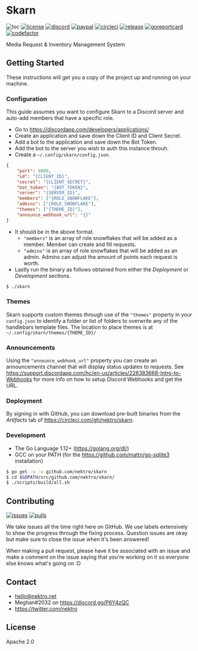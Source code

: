 # Skarn
![loc](https://sloc.xyz/github/nektro/skarn)
[![license](https://img.shields.io/github/license/nektro/skarn.svg)](https://github.com/nektro/skarn/blob/master/LICENSE)
[![discord](https://img.shields.io/discord/551971034593755159.svg)](https://discord.gg/P6Y4zQC)
[![paypal](https://img.shields.io/badge/donate-paypal-009cdf)](https://paypal.me/nektro)
[![circleci](https://circleci.com/gh/nektro/skarn.svg?style=svg)](https://circleci.com/gh/nektro/skarn)
[![release](https://img.shields.io/github/v/release/nektro/skarn)](https://github.com/nektro/skarn/releases/latest)
[![goreportcard](https://goreportcard.com/badge/github.com/nektro/skarn)](https://goreportcard.com/report/github.com/nektro/skarn)
[![codefactor](https://www.codefactor.io/repository/github/nektro/skarn/badge)](https://www.codefactor.io/repository/github/nektro/skarn)

Media Request & Inventory Management System

## Getting Started
These instructions will get you a copy of the project up and running on your machine.

### Configuration
This guide assumes you want to configure Skarn to a Discord server and auto-add members that have a specific role.

- Go to https://discordapp.com/developers/applications/
- Create an application and save down the Client ID and Client Secret.
- Add a bot to the application and save down the Bot Token.
- Add the bot to the server you wish to auth this instance throuh.
- Create a `~/.config/skarn/config.json`.

```json
{
	"port": 8000,
	"id": "{CLIENT_ID}",
	"secret": "{CLIENT_SECRET}",
	"bot_token": "{BOT_TOKEN}",
	"server": "{SERVER_ID}",
	"members": ["{ROLE_SNOWFLAKE"],
	"admins": ["{ROLE_SNOWFLAKE"],
	"themes": ["{THEME_ID}"],
	"announce_webhook_url": "{}"
}
```
- It should be in the above format.
    - `"members"` is an array of role snowflakes that will be added as a member. Member can create and fill requests.
    - `"admins"` is an array of role snowflakes that will be added as an admin. Admins can adjust the amount of points each request is worth.
- Lastly run the binary as follows obtained from either the *Deployment* or *Development* sections.

```bash
$ ./skarn
```

### Themes
Skarn supports custom themes through use of the `"themes"` property in your `config.json` to identify a folder or list of folders to overwrite any of the handlebars template files. The location to place themes is at `~/.config/skarn/themes/{THEME_ID}/`

### Announcements
Using the `"announce_webhook_url"` property you can create an announcements channel that will display status updates to requests. See https://support.discordapp.com/hc/en-us/articles/228383668-Intro-to-Webhooks for more info on how to setup Discord Webhooks and get the URL.

### Deployment
By signing in with GitHub, you can download pre-built binaries from the *Artifacts* tab of https://circleci.com/gh/nektro/skarn.

### Development
- The Go Language 1.12+ (https://golang.org/dl/)
- GCC on your PATH (for the https://github.com/mattn/go-sqlite3 installation)

```bash
$ go get -u -v github.com/nektro/skarn
$ cd $GOPATH/src/github.com/nektro/skarn/
$ ./scripts/build/all.sh
```

## Contributing
[![issues](https://img.shields.io/github/issues/nektro/skarn.svg)](https://github.com/nektro/skarn/issues)
[![pulls](https://img.shields.io/github/issues-pr/nektro/skarn.svg)](https://github.com/nektro/skarn/pulls)

We take issues all the time right here on GitHub. We use labels extensively to show the progress through the fixing process. Question issues are okay but make sure to close the issue when it's been answered!

When making a pull request, please have it be associated with an issue and make a comment on the issue saying that you're working on it so everyone else knows what's going on :D

## Contact
- hello@nektro.net
- Meghan#2032 on https://discord.gg/P6Y4zQC
- https://twitter.com/nektro

## License
Apache 2.0
